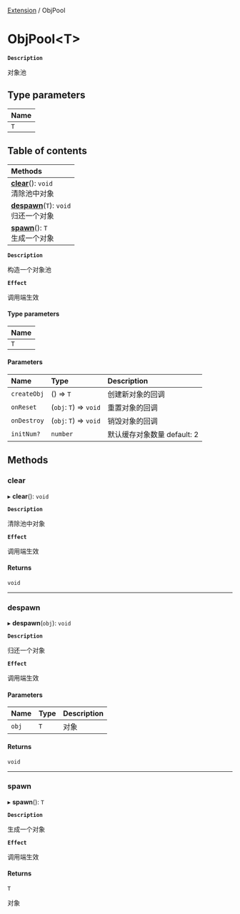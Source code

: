 [Extension](../modules/Extension.Extension.md) / ObjPool

# ObjPool<T\> <Badge type="tip" text="Class" />

**`Description`**

对象池

## Type parameters

| Name |
| :------ |
| `T` |

## Table of contents

| Methods |
| :-----|
| **[clear](Extension.ObjPool.md#clear)**(): `void` <br> 清除池中对象|
| **[despawn](Extension.ObjPool.md#despawn)**(`T`): `void` <br> 归还一个对象|
| **[spawn](Extension.ObjPool.md#spawn)**(): `T` <br> 生成一个对象|

**`Description`**

构造一个对象池

**`Effect`**

调用端生效

#### Type parameters

| Name |
| :------ |
| `T` |

#### Parameters

| Name | Type | Description |
| :------ | :------ | :------ |
| `createObj` | () => `T` |  创建新对象的回调 |
| `onReset` | (`obj`: `T`) => `void` |  重置对象的回调 |
| `onDestroy` | (`obj`: `T`) => `void` |  销毁对象的回调 |
| `initNum?` | `number` |  默认缓存对象数量 default: 2 |

## Methods

### clear

▸ **clear**(): `void`

**`Description`**

清除池中对象

**`Effect`**

调用端生效

#### Returns

`void`

___

### despawn

▸ **despawn**(`obj`): `void`

**`Description`**

归还一个对象

**`Effect`**

调用端生效

#### Parameters

| Name | Type | Description |
| :------ | :------ | :------ |
| `obj` | `T` |  对象 |

#### Returns

`void`

___

### spawn

▸ **spawn**(): `T`

**`Description`**

生成一个对象

**`Effect`**

调用端生效

#### Returns

`T`

对象
